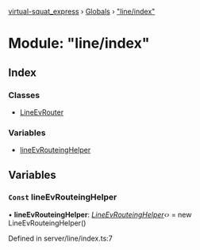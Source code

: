 [virtual-squat_express](../README.md) › [Globals](../globals.md) › ["line/index"](_line_index_.md)

# Module: "line/index"

## Index

### Classes

* [LineEvRouter](../classes/_line_index_.lineevrouter.md)

### Variables

* [lineEvRouteingHelper](_line_index_.md#const-lineevrouteinghelper)

## Variables

### `Const` lineEvRouteingHelper

• **lineEvRouteingHelper**: *[LineEvRouteingHelper](../classes/_line_helper_.lineevrouteinghelper.md)‹›* = new LineEvRouteingHelper()

Defined in server/line/index.ts:7
